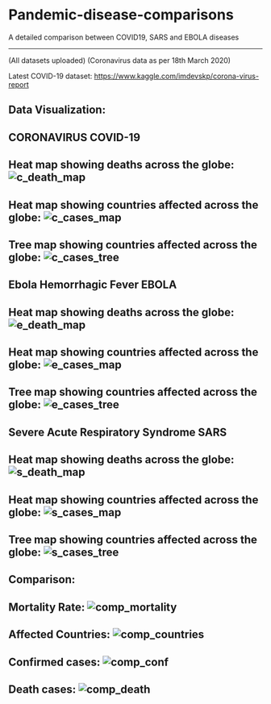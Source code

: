 # Pandemic-disease-comparisons
A detailed comparison between COVID19, SARS and EBOLA diseases

-----------
(All datasets uploaded)
(Coronavirus data as per 18th March 2020)

Latest COVID-19 dataset:
https://www.kaggle.com/imdevskp/corona-virus-report

Data Visualization:
---------------------

CORONAVIRUS COVID-19
-----------------------------------------------------------------------------------------------
Heat map showing deaths across the globe:
![c_death_map](https://github.com/Priya-SB/Comparing-Pandemic-Diseases/blob/master/images/newplot%20(9).svg)
-----------------------------------------------------------------------------------------------
Heat map showing countries affected across the globe:
![c_cases_map](https://github.com/Priya-SB/Comparing-Pandemic-Diseases/blob/master/images/newplot%20(12).svg)
-----------------------------------------------------------------------------------------------
Tree map showing countries affected across the globe:
![c_cases_tree](https://github.com/Priya-SB/Comparing-Pandemic-Diseases/blob/master/images/newplot%20(4).svg)
-----------------------------------------------------------------------------------------------

Ebola Hemorrhagic Fever EBOLA
-----------------------------------------------------------------------------------------------
Heat map showing deaths across the globe:
![e_death_map](https://github.com/Priya-SB/Comparing-Pandemic-Diseases/blob/master/images/newplot%20(8).svg)
-----------------------------------------------------------------------------------------------
Heat map showing countries affected across the globe:
![e_cases_map](https://github.com/Priya-SB/Comparing-Pandemic-Diseases/blob/master/images/newplot%20(11).svg)
-----------------------------------------------------------------------------------------------
Tree map showing countries affected across the globe:
![e_cases_tree](https://github.com/Priya-SB/Comparing-Pandemic-Diseases/blob/master/images/newplot%20(5).svg)
-----------------------------------------------------------------------------------------------

Severe Acute Respiratory Syndrome SARS
-----------------------------------------------------------------------------------------------
Heat map showing deaths across the globe:
![s_death_map](https://github.com/Priya-SB/Comparing-Pandemic-Diseases/blob/master/images/newplot%20(7).svg)
-----------------------------------------------------------------------------------------------
Heat map showing countries affected across the globe:
![s_cases_map](https://github.com/Priya-SB/Comparing-Pandemic-Diseases/blob/master/images/newplot%20(10).svg)
-----------------------------------------------------------------------------------------------
Tree map showing countries affected across the globe:
![s_cases_tree](https://github.com/Priya-SB/Comparing-Pandemic-Diseases/blob/master/images/newplot%20(6).svg)
-----------------------------------------------------------------------------------------------

Comparison:
---------------------
Mortality Rate:
![comp_mortality](https://github.com/Priya-SB/Comparing-Pandemic-Diseases/blob/master/images/newplot%20(1).svg)
-----------------------------------------------------------------------------------------------
Affected Countries:
![comp_countries](https://github.com/Priya-SB/Comparing-Pandemic-Diseases/blob/master/images/newplot%20.svg)
-----------------------------------------------------------------------------------------------
Confirmed cases:
![comp_conf](https://github.com/Priya-SB/Comparing-Pandemic-Diseases/blob/master/images/newplot%20(3).svg)
-----------------------------------------------------------------------------------------------
Death cases:
![comp_death](https://github.com/Priya-SB/Comparing-Pandemic-Diseases/blob/master/images/newplot%20(2).svg)
-----------------------------------------------------------------------------------------------



